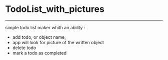 # TodoList_with_pictures


---
simple todo list maker whith an ability :
  - add todo, or object name,
  - app will look for picture of the written object
  - delete todo
  - mark a todo as completed 
